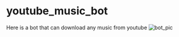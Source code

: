 # youtube_music_bot
Here is a bot that can download any music from youtube
![bot_pic](https://user-images.githubusercontent.com/71442433/161351875-5296a5f0-db2f-4477-af08-7b76c4a6128a.png)
